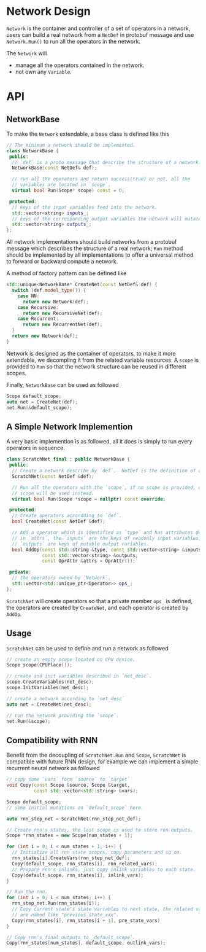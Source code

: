 # Network Design

`Network` is the container and controller of a set of operators in a network, 
users can build a real network from a `NetDef` in protobuf message 
and use `Network.Run()` to run all the operators in the network.

The `Network` will

- manage all the operators contained in the network.
- not own any `Variable`.

# API

## NetworkBase
To make the `Network` extendable, a base class is defined like this

```c++
// The minimum a network should be implemented.
class NetworkBase {
 public:
  // `def` is a proto message that describe the structure of a network.
  NetworkBase(const NetDef& def);

  // run all the operators and return success(true) or not, all the
  // variables are located in `scope`.
  virtual bool Run(Scope* scope) const = 0;

 protected:
  // keys of the input variables feed into the network.
  std::vector<string> inputs_;
  // keys of the corresponding output variables the network will mutate.
  std::vector<string> outputs_;
};
```

All network implementations should build networks from  a protobuf message which 
describes the structure of a real network; `Run` method should be implemented by 
all implementations to offer a universal method to forward or backward compute a network.

A method of factory pattern can be defined like

```c++
std::unique<NetworkBase* CreateNet(const NetDef& def) {
  switch (def.model_type()) {
    case NN:
      return new Network(def);
    case Recursive:
      return new RecursiveNet(def);
    case Recurrent:
      return new RecurrentNet(def);
  }
  return new Network(def);
}
```

Network is designed as the container of operators, to make it more extendable,
we decompling it from the related variable resources. 
A `scope` is provided to `Run` so that the network structure can be reused 
in different scopes.

Finally, `NetworkBase` can be used as followed

```c++
Scope default_scope;
auto net = CreateNet(def);
net.Run(&default_scope);
```


## A Simple Network Implemention

A very basic implemention is as followed, all it does is simply to run every operators in sequence.

```c++
class ScratchNet final : public NetworkBase {
 public:
  // Create a network describe by `def`.  NetDef is the definition of a network.
  ScratchNet(const NetDef &def);

  // Run all the operators with the `scope`, if no scope is provided, default
  // scope will be used instead.
  virtual bool Run(Scope *scope = nullptr) const override;

 protected:
  // Create operators accordding to `def`.
  bool CreateNet(const NetDef &def);

  // Add a operator which is identified as `type` and has attributes described
  // in `attrs`, the `inputs` are the keys of readonly input variables,
  // `outputs` are keys of mutable output variables.
  bool AddOp(const std::string &type, const std::vector<string> &inputs,
             const std::vector<string> &outputs,
             const OprAttr &attrs = OprAttr());

 private:
  // the operators owned by `Network`.
  std::vector<std::unique_ptr<Operator>> ops_;
};
```

`ScratchNet` will create operators so that a private member `ops_` is defined,
the operators are created by `CreateNet`, and each operator is created by `AddOp`.


## Usage
`ScratchNet` can be used to define and run a network as followed

```c++
// create an empty scope located on CPU device.
Scope scope(CPUPlace());

// create and init variables described in `net_desc`.
scope.CreateVariables(net_desc);
scope.InitVariables(net_desc);

// create a network according to `net_desc`
auto net = CreateNet(net_desc);

// run the network providing the `scope`.
net.Run(&scope);
```

## Compatibility with RNN

Benefit from the decoupling of `ScratchNet.Run` and `Scope`, `ScratchNet` is compatible with future RNN design, 
for example we can implement a simple recurrent neural network as followed

```c++
// copy some `vars` form `source` to `target`
void Copy(const Scope &source, Scope &target,
          const std::vector<std::string> &vars);

Scope default_scope;
// some initial mutations on `default_scope` here.

auto rnn_step_net = ScratchNet(rnn_step_net_def);

// Create rnn's states, the last scope is used to store rnn outputs.
Scope *rnn_states = new Scope[num_states + 1];

for (int i = 0; i < num_states + 1; i++) {
  // Initialize all rnn state scopes, copy parameters and so on.
  rnn_states[i].CreateVars(rnn_step_net_def);
  Copy(default_scope, rnn_states[i], rnn_related_vars);
  // Prepare rnn's inlinks, just copy inlink variables to each state.
  Copy(default_scope, rnn_states[i], inlink_vars);
}

// Run the rnn.
for (int i = 0; i < num_states; i++) {
  rnn_step_net.Run(rnn_states[i]);
  // Copy current state's state variables to next state, the related variables
  // are named like "previous_state_xxx".
  Copy(rnn_states[i], rnn_states[i + 1], pre_state_vars)
}

// Copy rnn's final outputs to `default_scope`.
Copy(rnn_states[num_states], default_scope, outlink_vars);
```
